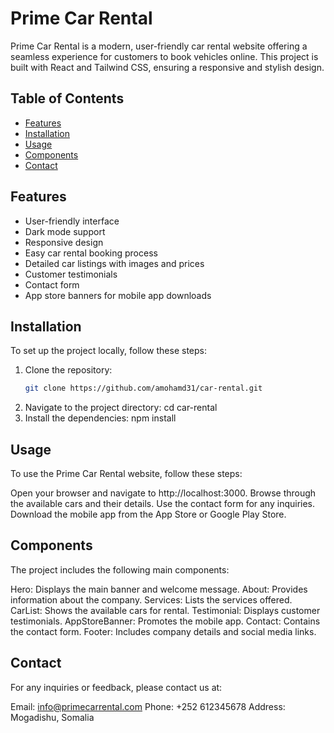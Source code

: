 # Prime Car Rental

Prime Car Rental is a modern, user-friendly car rental website offering a seamless experience for customers to book vehicles online. This project is built with React and Tailwind CSS, ensuring a responsive and stylish design.

## Table of Contents

- [Features](#features)
- [Installation](#installation)
- [Usage](#usage)
- [Components](#components)
- [Contact](#contact)

## Features

- User-friendly interface
- Dark mode support
- Responsive design
- Easy car rental booking process
- Detailed car listings with images and prices
- Customer testimonials
- Contact form
- App store banners for mobile app downloads

## Installation

To set up the project locally, follow these steps:

1. Clone the repository:
   ```bash
   git clone https://github.com/amohamd31/car-rental.git
   ```
2. Navigate to the project directory:
   cd car-rental
3. Install the dependencies:
   npm install

## Usage

To use the Prime Car Rental website, follow these steps:

Open your browser and navigate to http://localhost:3000.
Browse through the available cars and their details.
Use the contact form for any inquiries.
Download the mobile app from the App Store or Google Play Store.

## Components

The project includes the following main components:

Hero: Displays the main banner and welcome message.
About: Provides information about the company.
Services: Lists the services offered.
CarList: Shows the available cars for rental.
Testimonial: Displays customer testimonials.
AppStoreBanner: Promotes the mobile app.
Contact: Contains the contact form.
Footer: Includes company details and social media links.

## Contact

For any inquiries or feedback, please contact us at:

Email: info@primecarrental.com
Phone: +252 612345678
Address: Mogadishu, Somalia

